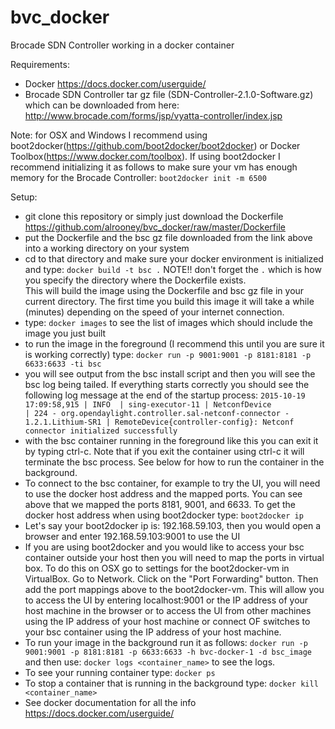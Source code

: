 # bvc_docker
Brocade SDN Controller working in a docker container

Requirements:
* Docker https://docs.docker.com/userguide/
* Brocade SDN Controller tar gz file (SDN-Controller-2.1.0-Software.gz) which can be downloaded from here: http://www.brocade.com/forms/jsp/vyatta-controller/index.jsp

Note: for OSX and Windows I recommend using boot2docker(https://github.com/boot2docker/boot2docker) or Docker Toolbox(https://www.docker.com/toolbox).  If using boot2docker I recommend initializing it as follows to make sure your vm has enough memory for the Brocade Controller: ```boot2docker init -m 6500```

Setup:
* git clone this repository or simply just download the Dockerfile https://github.com/alrooney/bvc_docker/raw/master/Dockerfile
* put the Dockerfile and the bsc gz file downloaded from the link above into a working directory on your system
* cd to that directory and make sure your docker environment is initialized and type: 
  ```docker build -t bsc .``` NOTE!! don't forget the ```.``` which is how you specify the directory where the Dockerfile exists.  
  This will build the image using the Dockerfile and bsc gz file in your current directory.  The first time you build this image it will take a while (minutes) depending on the speed of your internet connection.
* type: ```docker images``` to see the list of images which should include the image you just built
* to run the image in the foreground (I recommend this until you are sure it is working correctly) type: ```docker run -p 9001:9001 -p 8181:8181 -p 6633:6633 -ti bsc```
* you will see output from the bsc install script and then you will see the bsc log being tailed.  If everything starts correctly you should see the following log message at the end of the startup process: ```2015-10-19 17:09:58,915 | INFO  | sing-executor-11 | NetconfDevice                    | 224 - org.opendaylight.controller.sal-netconf-connector - 1.2.1.Lithium-SR1 | RemoteDevice{controller-config}: Netconf connector initialized successfully```
* with the bsc container running in the foreground like this you can exit it by typing ctrl-c.  Note that if you exit the container using ctrl-c it will terminate the bsc process.  See below for how to run the container in the background.
* To connect to the bsc container, for example to try the UI, you will need to use the docker host address and the mapped ports.  You can see above that we mapped the ports 8181, 9001, and 6633.  To get the docker host address when using boot2docker type: ```boot2docker ip```
* Let's say your boot2docker ip is: 192.168.59.103, then you would open a browser and enter 192.168.59.103:9001 to use the UI
* If you are using boot2docker and you would like to access your bsc container outside your host then you will need to map the ports in virtual box.  To do this on OSX go to settings for the boot2docker-vm in VirtualBox.  Go to Network.  Click on the "Port Forwarding" button.  Then add the port mappings above to the boot2docker-vm.  This will allow you to access the UI by entering localhost:9001 or the IP address of your host machine in the browser or to access the UI from other machines using the IP address of your host machine or connect OF switches to your bsc container using the IP address of your host machine.
* To run your image in the background run it as follows: ```docker run -p 9001:9001 -p 8181:8181 -p 6633:6633 -h bvc-docker-1 -d bsc_image``` and then use: ```docker logs <container_name>``` to see the logs.
* To see your running container type: ```docker ps```
* To stop a container that is running in the background type: ```docker kill <container_name>``` 
* See docker documentation for all the info https://docs.docker.com/userguide/
